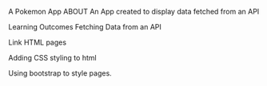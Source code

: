 A Pokemon App
ABOUT
An App created to display data fetched from an API 

Learning Outcomes
Fetching Data from an API 

Link HTML pages

Adding CSS styling to html

Using bootstrap to style pages.
